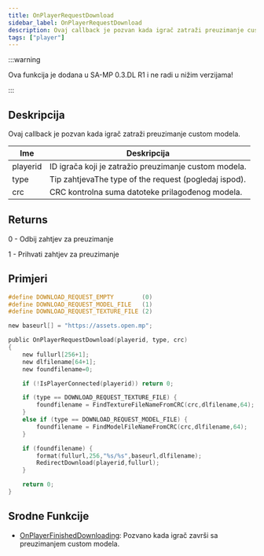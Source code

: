 ```yaml
---
title: OnPlayerRequestDownload
sidebar_label: OnPlayerRequestDownload
description: Ovaj callback je pozvan kada igrač zatraži preuzimanje custom modela.
tags: ["player"]
---
```


:::warning

Ova funkcija je dodana u SA-MP 0.3.DL R1 i ne radi u nižim verzijama!

:::

## Deskripcija

Ovaj callback je pozvan kada igrač zatraži preuzimanje custom modela.

| Ime      | Deskripcija                                           |
| -------- | ----------------------------------------------------- |
| playerid | ID igrača koji je zatražio preuzimanje custom modela. |
| type     | Tip zahtjevaThe type of the request (pogledaj ispod). |
| crc      | CRC kontrolna suma datoteke prilagođenog modela.      |

## Returns

0 - Odbij zahtjev za preuzimanje

1 - Prihvati zahtjev za preuzimanje

## Primjeri

```c
#define DOWNLOAD_REQUEST_EMPTY        (0)
#define DOWNLOAD_REQUEST_MODEL_FILE   (1)
#define DOWNLOAD_REQUEST_TEXTURE_FILE (2)

new baseurl[] = "https://assets.open.mp";

public OnPlayerRequestDownload(playerid, type, crc)
{
    new fullurl[256+1];
    new dlfilename[64+1];
    new foundfilename=0;

    if (!IsPlayerConnected(playerid)) return 0;

    if (type == DOWNLOAD_REQUEST_TEXTURE_FILE) {
        foundfilename = FindTextureFileNameFromCRC(crc,dlfilename,64);
    }
    else if (type == DOWNLOAD_REQUEST_MODEL_FILE) {
        foundfilename = FindModelFileNameFromCRC(crc,dlfilename,64);
    }

    if (foundfilename) {
        format(fullurl,256,"%s/%s",baseurl,dlfilename);
        RedirectDownload(playerid,fullurl);
    }

    return 0;
}
```

## Srodne Funkcije

- [OnPlayerFinishedDownloading](OnPlayerFinishedDownloading): Pozvano kada igrač završi sa preuzimanjem custom modela.
